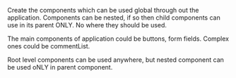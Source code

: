 Create the components which can be used global through out the application.
Components can be nested, if so then child components can use in its parent ONLY. No where they should be used.

The main components of application could be buttons, form fields. Complex ones could be commentList.

Root level components can be used anywhere, but nested component can be used oNLY in parent component.


